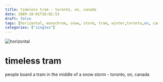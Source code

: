 ```yaml
---
title: timeless tram - toronto, on, canada
date: 2009-10-01T16:02:53
draft: false
tags: [horizontal, monochrom, snow, storm, tram, winter,toronto,on, canada]
categories: ["singles"]
---
```

![horizontal](/p/sbr-20091001-6707010905.jpg)
<!--more-->
# timeless tram
people board a tram in the middle of a snow storm - toronto, on, canada
